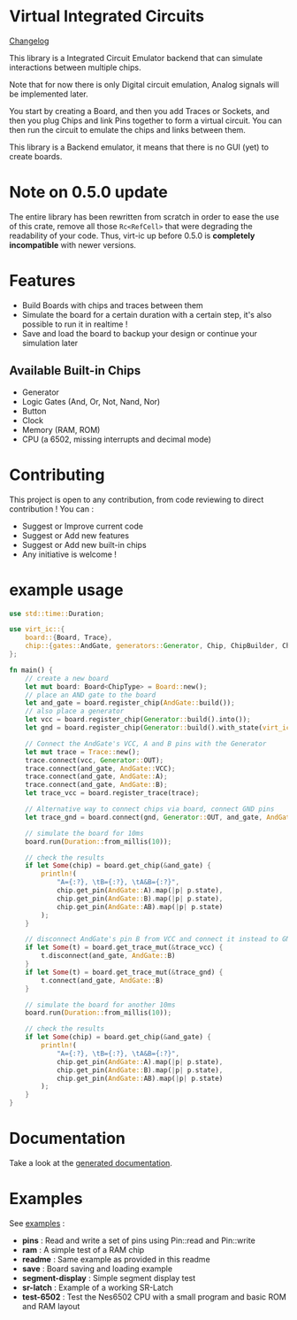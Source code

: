 # Virtual Integrated Circuits

[Changelog](https://github.com/VincentFoulon80/virt-ic/releases)

This library is a Integrated Circuit Emulator backend that can simulate interactions between multiple chips.

Note that for now there is only Digital circuit emulation, Analog signals will be implemented later.

You start by creating a Board, and then you add Traces or Sockets, and then you plug Chips and link Pins together to form a virtual circuit.
You can then run the circuit to emulate the chips and links between them.

This library is a Backend emulator, it means that there is no GUI (yet) to create boards.

# Note on 0.5.0 update

The entire library has been rewritten from scratch in order to ease the use of this crate, remove all those `Rc<RefCell>` that were degrading the readability of your code. Thus, virt-ic up before 0.5.0 is **completely incompatible** with newer versions.

# Features

- Build Boards with chips and traces between them
- Simulate the board for a certain duration with a certain step, it's also possible to run it in realtime !
- Save and load the board to backup your design or continue your simulation later

## Available Built-in Chips

- Generator
- Logic Gates (And, Or, Not, Nand, Nor)
- Button
- Clock
- Memory (RAM, ROM)
- CPU (a 6502, missing interrupts and decimal mode)

# Contributing

This project is open to any contribution, from code reviewing to direct contribution !
You can :
- Suggest or Improve current code
- Suggest or Add new features
- Suggest or Add new built-in chips
- Any initiative is welcome !

# example usage 

```rust
use std::time::Duration;

use virt_ic::{
    board::{Board, Trace},
    chip::{gates::AndGate, generators::Generator, Chip, ChipBuilder, ChipType},
};

fn main() {
    // create a new board
    let mut board: Board<ChipType> = Board::new();
    // place an AND gate to the board
    let and_gate = board.register_chip(AndGate::build());
    // also place a generator
    let vcc = board.register_chip(Generator::build().into());
    let gnd = board.register_chip(Generator::build().with_state(virt_ic::State::Low).into());

    // Connect the AndGate's VCC, A and B pins with the Generator
    let mut trace = Trace::new();
    trace.connect(vcc, Generator::OUT);
    trace.connect(and_gate, AndGate::VCC);
    trace.connect(and_gate, AndGate::A);
    trace.connect(and_gate, AndGate::B);
    let trace_vcc = board.register_trace(trace);

    // Alternative way to connect chips via board, connect GND pins
    let trace_gnd = board.connect(gnd, Generator::OUT, and_gate, AndGate::GND);

    // simulate the board for 10ms
    board.run(Duration::from_millis(10));

    // check the results
    if let Some(chip) = board.get_chip(&and_gate) {
        println!(
            "A={:?}, \tB={:?}, \tA&B={:?}",
            chip.get_pin(AndGate::A).map(|p| p.state),
            chip.get_pin(AndGate::B).map(|p| p.state),
            chip.get_pin(AndGate::AB).map(|p| p.state)
        );
    }

    // disconnect AndGate's pin B from VCC and connect it instead to GND
    if let Some(t) = board.get_trace_mut(&trace_vcc) {
        t.disconnect(and_gate, AndGate::B)
    }
    if let Some(t) = board.get_trace_mut(&trace_gnd) {
        t.connect(and_gate, AndGate::B)
    }

    // simulate the board for another 10ms
    board.run(Duration::from_millis(10));

    // check the results
    if let Some(chip) = board.get_chip(&and_gate) {
        println!(
            "A={:?}, \tB={:?}, \tA&B={:?}",
            chip.get_pin(AndGate::A).map(|p| p.state),
            chip.get_pin(AndGate::B).map(|p| p.state),
            chip.get_pin(AndGate::AB).map(|p| p.state)
        );
    }
}
```

# Documentation

Take a look at the [generated documentation](https://docs.rs/virt-ic/).

# Examples

See [examples](https://github.com/VincentFoulon80/virt-ic/tree/master/examples) :
- **pins** : Read and write a set of pins using Pin::read and Pin::write
- **ram** : A simple test of a RAM chip
- **readme** : Same example as provided in this readme
- **save** : Board saving and loading example
- **segment-display** : Simple segment display test
- **sr-latch** : Example of a working SR-Latch
- **test-6502** : Test the Nes6502 CPU with a small program and basic ROM and RAM layout
